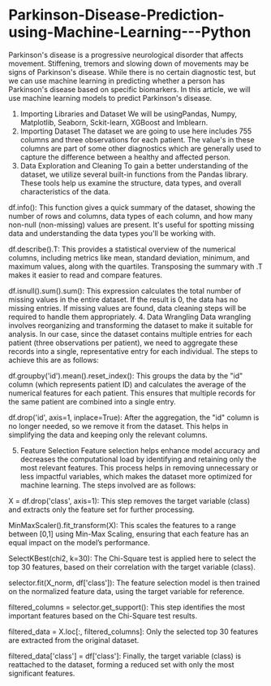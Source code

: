 # Parkinson-Disease-Prediction-using-Machine-Learning---Python
Parkinson's disease is a progressive neurological disorder that affects movement. Stiffening, tremors and slowing down of movements may be signs of Parkinson's disease. While there is no certain diagnostic test, but we can use machine learning in predicting whether a person has Parkinson's disease based on specific biomarkers. In this article, we will use machine learning models to predict Parkinson's disease.
1. Importing Libraries and Dataset
We will be usingPandas, Numpy, Matplotlib, Seaborn, Sckit-learn, XGBoost and Imblearn.
2. Importing Dataset
The dataset we are going to use here includes 755 columns and three observations for each patient. The value's in these columns are part of some other diagnostics which are generally used to capture the difference between a healthy and affected person.
3. Data Exploration and Cleaning
To gain a better understanding of the dataset, we utilize several built-in functions from the Pandas library. These tools help us examine the structure, data types, and overall characteristics of the data.

df.info(): This function gives a quick summary of the dataset, showing the number of rows and columns, data types of each column, and how many non-null (non-missing) values are present. It's useful for spotting missing data and understanding the data types you'll be working with.

df.describe().T: This provides a statistical overview of the numerical columns, including metrics like mean, standard deviation, minimum, and maximum values, along with the quartiles. Transposing the summary with .T makes it easier to read and compare features.

df.isnull().sum().sum(): This expression calculates the total number of missing values in the entire dataset. If the result is 0, the data has no missing entries. If missing values are found, data cleaning steps will be required to handle them appropriately.
4. Data Wrangling
Data wrangling involves reorganizing and transforming the dataset to make it suitable for analysis. In our case, since the dataset contains multiple entries for each patient (three observations per patient), we need to aggregate these records into a single, representative entry for each individual. The steps to achieve this are as follows:

df.groupby('id').mean().reset_index(): This groups the data by the "id" column (which represents patient ID) and calculates the average of the numerical features for each patient. This ensures that multiple records for the same patient are combined into a single entry.

df.drop('id', axis=1, inplace=True): After the aggregation, the "id" column is no longer needed, so we remove it from the dataset. This helps in simplifying the data and keeping only the relevant columns.

5. Feature Selection
Feature selection helps enhance model accuracy and decreases the computational load by identifying and retaining only the most relevant features. This process helps in removing unnecessary or less impactful variables, which makes the dataset more optimized for machine learning. The steps involved are as follows:

X = df.drop('class', axis=1): This step removes the target variable (class) and extracts only the feature set for further processing.

MinMaxScaler().fit_transform(X): This scales the features to a range between [0,1] using Min-Max Scaling, ensuring that each feature has an equal impact on the model’s performance.

SelectKBest(chi2, k=30): The Chi-Square test is applied here to select the top 30 features, based on their correlation with the target variable (class).

selector.fit(X_norm, df['class']): The feature selection model is then trained on the normalized feature data, using the target variable for reference.

filtered_columns = selector.get_support(): This step identifies the most important features based on the Chi-Square test results.

filtered_data = X.loc[:, filtered_columns]: Only the selected top 30 features are extracted from the original dataset.

filtered_data['class'] = df['class']: Finally, the target variable (class) is reattached to the dataset, forming a reduced set with only the most significant features.

